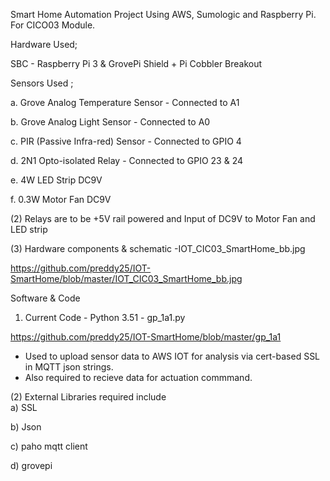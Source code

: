 Smart Home Automation Project Using AWS, Sumologic and Raspberry Pi. For CICO03 Module.

Hardware Used;

SBC - Raspberry Pi 3 & GrovePi Shield + Pi Cobbler Breakout 

Sensors Used ;

a.  Grove Analog Temperature Sensor - Connected to A1 

b. 	Grove Analog Light Sensor - Connected to A0 
 
c.	PIR (Passive Infra-red) Sensor - Connected to GPIO 4 

d.	2N1 Opto-isolated Relay - Connected to GPIO 23 & 24 

e.	4W LED Strip DC9V 

f.	0.3W Motor Fan DC9V 


(2) Relays are to be +5V rail powered and Input of DC9V to Motor Fan and LED strip 

(3) Hardware components & schematic -IOT_CIC03_SmartHome_bb.jpg

https://github.com/preddy25/IOT-SmartHome/blob/master/IOT_CIC03_SmartHome_bb.jpg

Software & Code
1.	Current Code - Python 3.51 - gp_1a1.py 

https://github.com/preddy25/IOT-SmartHome/blob/master/gp_1a1

 - Used to upload sensor data to AWS IOT for analysis via cert-based SSL in MQTT json strings. 
 - Also required to recieve data for actuation commmand.

(2) External Libraries required include  
a) SSL 

b) Json 

c) paho mqtt client 

d) grovepi 
